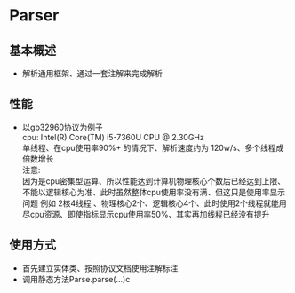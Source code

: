 # Parser

## 基本概述
- 解析通用框架、通过一套注解来完成解析

## 性能
- 以gb32960协议为例子  
  cpu: Intel(R) Core(TM) i5-7360U CPU @ 2.30GHz  
  单线程、在cpu使用率90%+ 的情况下、解析速度约为 120w/s、多个线程成倍数增长  
  注意:  
  因为是cpu密集型运算、所以性能达到计算机物理核心个数后已经达到上限、不能以逻辑核心为准、此时虽然整体cpu使用率没有满、但这只是使用率显示问题
  例如 2核4线程 、物理核心2个、逻辑核心4个、此时使用2个线程就能用尽cpu资源、即使指标显示cpu使用率50%、其实再加线程已经没有提升
  
## 使用方式
- 首先建立实体类、按照协议文档使用注解标注
- 调用静态方法Parse.parse(...)c